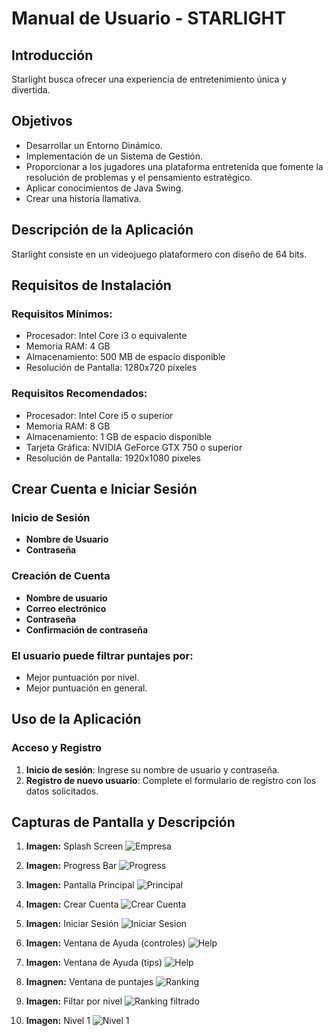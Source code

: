 
# Manual de Usuario - STARLIGHT

## Introducción
Starlight busca ofrecer una experiencia de entretenimiento única y divertida. 

## Objetivos
- Desarrollar un Entorno Dinámico.
- Implementación de un Sistema de Gestión.
- Proporcionar a los jugadores una plataforma entretenida que fomente la resolución de problemas y el pensamiento estratégico.
- Aplicar conocimientos de Java Swing.
- Crear una historia llamativa.

## Descripción de la Aplicación
Starlight consiste en un videojuego plataformero con diseño de 64 bits.

## Requisitos de Instalación
### Requisitos Mínimos:
- Procesador: Intel Core i3 o equivalente
- Memoria RAM: 4 GB
- Almacenamiento: 500 MB de espacio disponible
- Resolución de Pantalla: 1280x720 píxeles

### Requisitos Recomendados:
- Procesador: Intel Core i5 o superior
- Memoria RAM: 8 GB
- Almacenamiento: 1 GB de espacio disponible
- Tarjeta Gráfica: NVIDIA GeForce GTX 750 o superior
- Resolución de Pantalla: 1920x1080 píxeles
  
## Crear Cuenta e Iniciar Sesión
### Inicio de Sesión
- **Nombre de Usuario**
- **Contraseña**

### Creación de Cuenta
- **Nombre de usuario**
- **Correo electrónico**
- **Contraseña**
- **Confirmación de contraseña**

### El usuario puede filtrar puntajes por:
- Mejor puntuación por nivel.
- Mejor puntuación en general.

## Uso de la Aplicación
### Acceso y Registro
1. **Inicio de sesión**: Ingrese su nombre de usuario y contraseña.
2. **Registro de nuevo usuario**: Complete el formulario de registro con los datos solicitados.

## Capturas de Pantalla y Descripción
1. **Imagen:** Splash Screen
![Empresa](https://github.com/davco0720/Starlight/blob/main/Documentaci%C3%B3n%20y%20ayuda/img_user/Empresa.png)

2. **Imagen:** Progress Bar
![Progress](https://github.com/davco0720/Starlight/blob/main/Documentaci%C3%B3n%20y%20ayuda/img_user/progress.png)

3. **Imagen:** Pantalla Principal
![Principal](https://github.com/davco0720/Starlight/blob/main/Documentaci%C3%B3n%20y%20ayuda/img_user/principal.png)

4. **Imagen:** Crear Cuenta
![Crear Cuenta](https://github.com/davco0720/Starlight/blob/main/Documentaci%C3%B3n%20y%20ayuda/img_user/crear.png)

5. **Imagen:** Iniciar Sesión
![Iniciar Sesion](https://github.com/davco0720/Starlight/blob/main/Documentaci%C3%B3n%20y%20ayuda/img_user/iniciar.png)

6. **Imagen:** Ventana de Ayuda (controles)
![Help](https://github.com/davco0720/Starlight/blob/main/Documentaci%C3%B3n%20y%20ayuda/img_user/ayuda.png)

7. **Imagen:** Ventana de Ayuda (tips)
![Help](https://github.com/davco0720/Starlight/blob/main/Documentaci%C3%B3n%20y%20ayuda/img_user/tips.png)

8. **Imagnen:** Ventana de puntajes
![Ranking](https://github.com/davco0720/Starlight/blob/main/Documentaci%C3%B3n%20y%20ayuda/img_user/top.png)

9. **Imagen:** Filtar por nivel
![Ranking filtrado](https://github.com/davco0720/Starlight/blob/main/Documentaci%C3%B3n%20y%20ayuda/img_user/top2.png)

10. **Imagen:** Nivel 1
![Nivel 1](https://github.com/davco0720/Starlight/blob/main/Documentaci%C3%B3n%20y%20ayuda/img_user/m1n1.png)
